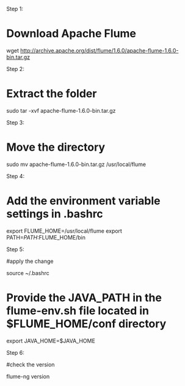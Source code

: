 Step 1: 

# Download Apache Flume 

wget http://archive.apache.org/dist/flume/1.6.0/apache-flume-1.6.0-bin.tar.gz 

Step 2:

# Extract the folder 

sudo tar -xvf apache-flume-1.6.0-bin.tar.gz

Step 3: 

# Move the directory 

sudo mv apache-flume-1.6.0-bin.tar.gz /usr/local/flume 

Step 4: 

# Add the environment variable settings in .bashrc 

export FLUME_HOME=/usr/local/flume
export PATH=$PATH:$FLUME_HOME/bin 

Step 5: 

#apply the change 

source ~/.bashrc 

# Provide the JAVA_PATH in the flume-env.sh file located in $FLUME_HOME/conf directory 

export JAVA_HOME=$JAVA_HOME

Step 6:

#check the version 

flume-ng version 



